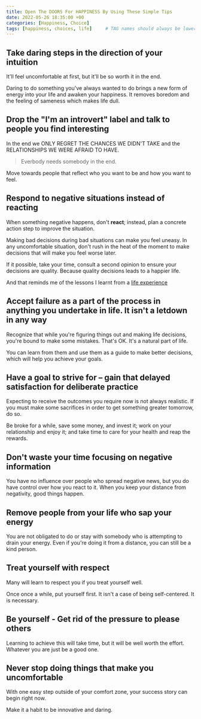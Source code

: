 ```yaml
---
title: Open The DOORS For HAPPINESS By Using These Simple Tips
date: 2022-05-26 18:35:00 +00
categories: [Happiness, Choice]
tags: [happiness, choices, life]     # TAG names should always be lowercase
---
```


## Take daring steps in the direction of your intuition

It'll feel uncomfortable at first, but it'll be so worth it in the end.

Daring to do something you've always wanted to do brings a new form of energy into your life and awaken your happiness. It removes boredom and the feeling of sameness which makes life dull.

## Drop the "I'm an introvert" label and talk to people you find interesting

In the end we ONLY REGRET THE CHANCES WE DIDN'T TAKE and the RELATIONSHIPS WE WERE AFRAID TO HAVE.

> Everbody needs somebody in the end.

Move towards people that reflect who you want to be and how you want to feel.

## Respond to negative situations instead of reacting

When something negative happens, don't **react**; instead, plan a concrete action step to improve the situation.

Making bad decisions during bad situations can make you feel uneasy. In any uncomfortable situation, don't rush in the heat of the moment to make decisions that will make you feel worse later.

If it possible, take your time, consult a second opinion to ensure your decisions are quality. Because quality decisions leads to a happier life.

And that reminds me of the lessons I learnt from a [life experience](https://patrickkyei.com/posts/mistakes-that-cost-me-my-sunshine)

## Accept failure as a part of the process in anything you undertake in life. It isn't a letdown in any way

Recognize that while you're figuring things out and making life decisions, you're bound to make some mistakes. That's OK. It's a natural part of life.

You can learn from them and use them as a guide to make better decisions, which will help you achieve your goals.

## Have a goal to strive for – gain that delayed satisfaction for deliberate practice

Expecting to receive the outcomes you require now is not always realistic. If you must make some sacrifices in order to get something greater tomorrow, do so.

Be broke for a while, save some money, and invest it; work on your relationship and enjoy it; and take time to care for your health and reap the rewards.

## Don't waste your time focusing on negative information

You have no influence over people who spread negative news, but you do have control over how you react to it. When you keep your distance from negativity, good things happen.

## Remove people from your life who sap your energy

You are not obligated to do or stay with somebody who is attempting to drain your energy. Even if you're doing it from a distance, you can still be a kind person.

## Treat yourself with respect

Many will learn to respect you if you treat yourself well.

Once once a while, put yourself first. It isn't a case of being self-centered. It is necessary.

## Be yourself - Get rid of the pressure to please others

Learning to achieve this will take time, but it will be well worth the effort. Whatever you are just be a good one.

## Never stop doing things that make you uncomfortable

With one easy step outside of your comfort zone, your success story can begin right now.

Make it a habit to be innovative and daring.

